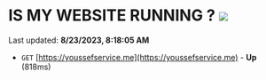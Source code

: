 # IS MY WEBSITE RUNNING ? [![](https://img.shields.io/static/v1?label=Sponsor&message=%E2%9D%A4&logo=GitHub&color=%23fe8e86)](https://github.com/sponsors/<username>)

Last updated: **8/23/2023, 8:18:05 AM**

- `GET` [https://youssefservice.me](https://youssefservice.me) - **Up** (818ms)
